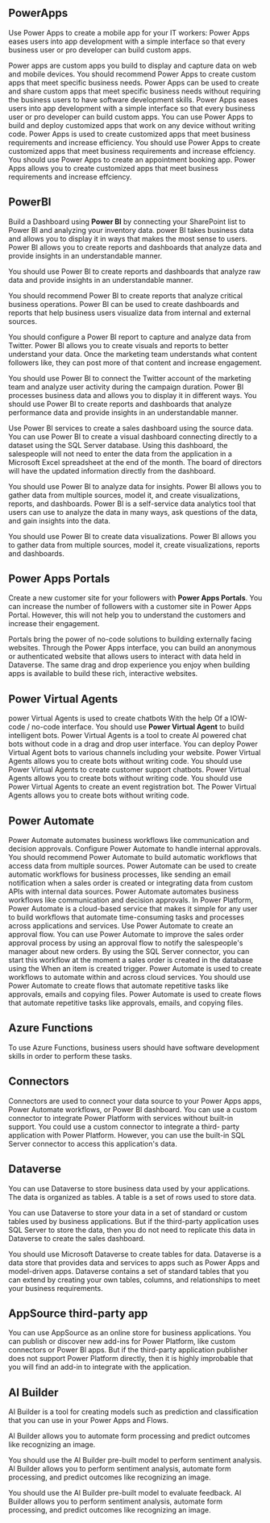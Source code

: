 ## PowerApps

Use Power Apps to create a mobile app for your IT workers: Power Apps eases users into app development with a simple interface so that every business user or pro developer can build custom apps. 

Power apps are custom apps you build to display and capture data on web and mobile devices. 
You should recommend Power Apps to create custom apps that meet specific business needs. 
Power Apps can be used to create and share custom apps that meet specific business needs without requiring the business users to have software development skills. 
Power Apps eases users into app development with a simple interface so that every business user or pro developer can build custom apps. 
You can use Power Apps to build and deploy customized apps that work on any device without writing code. 
Power Apps is used to create customized apps that meet business requirements and increase efficiency. 
You should use Power Apps to create customized apps that meet business requirements and increase effciency. 
You should use Power Apps to create an appointment booking app. Power Apps allows you to create customized apps that meet business requirements and increase effciency. 

## PowerBI
Build a Dashboard using **Power Bl** by connecting your SharePoint list to Power Bl and analyzing your inventory data. power Bl takes business data and allows you to display it in ways that makes the most sense to users. 
Power Bl allows you to create reports and dashboards that analyze data and provide insights in an understandable manner. 

You should use Power Bl to create reports and dashboards that analyze raw data and provide insights in an understandable manner. 

You should recommend Power Bl to create reports that analyze critical business operations. 
Power Bl can be used to create dashboards and reports that help business users visualize data from internal and external sources. 

You should configure a Power Bl report to capture and analyze data from Twitter. Power Bl allows you to create visuals and reports to better understand your data. Once the marketing team understands what content followers like, they can post more of that content and increase engagement. 

You should use Power Bl to connect the Twitter account of the marketing team and analyze user activity during the campaign duration. 
Power Bl processes business data and allows you to display it in different ways. 
You should use Power Bl to create reports and dashboards that analyze performance data and provide insights in an understandable manner. 

Use Power Bl services to create a sales dashboard using the source data. You can use Power Bl to create a visual dashboard connecting directly to a dataset using the SQL Server database. Using this dashboard, the salespeople will not need to enter the data from the application in a Microsoft Excel spreadsheet at the end of the month. The board of directors will have the updated information directly from the dashboard. 

You should use Power Bl to analyze data for insights. Power Bl allows you to gather data from multiple sources, model it, and create visualizations, reports, and dashboards. Power Bl is a self-service data analytics tool that users can use to analyze the data in many ways, ask questions of the data, and gain insights into the data. 

You should use Power Bl to create data visualizations. Power Bl allows you to gather data from multiple sources, model it, create visualizations, reports and dashboards. 

## Power Apps Portals
Create a new customer site for your followers with **Power Apps Portals**. You can increase the number of followers with a customer site in Power Apps Portal. However, this will not help you to understand the customers and increase their engagement. 

Portals bring the power of no-code solutions to building externally facing websites. Through the Power Apps interface, you can build an anonymous or authenticated website that allows users to interact with data held in Dataverse. The same drag and drop experience you enjoy when building apps is available to build these rich, interactive websites.

## Power Virtual Agents 
power Virtual Agents is used to create chatbots With the help Of a IOW-code / no-code interface. 
You should use **Power Virtual Agent** to build intelligent bots. Power Virtual Agents is a tool to create Al powered chat bots without code in a drag and drop user interface. You can deploy Power Virtual Agent bots to various channels including your website. 
Power Virtual Agents allows you to create bots without writing code. 
You should use Power Virtual Agents to create customer support chatbots. Power Virtual Agents allows you to create bots without writing code. 
You should use Power Virtual Agents to create an event registration bot. The Power Virtual Agents allows you to create bots without writing code. 

## Power Automate 
Power Automate automates business workflows like communication and decision approvals. 
Configure Power Automate to handle internal approvals.
You should recommend Power Automate to build automatic workflows that access data from multiple sources. 
Power Automate can be used to create automatic workflows for business processes, like sending an email notification when a sales order is created or integrating data from custom APIs with internal data sources. 
Power Automate automates business workflows like communication and decision approvals. 
In Power Platform, Power Automate is a cloud-based service that makes it simple for any user to build workflows that automate time-consuming tasks and processes across applications and services. 
Use Power Automate to create an approval flow. You can use Power Automate to improve the sales order approval process by using an approval flow to notify the salespeople's manager about new orders. By using the SQL Server connector, you can start this workflow at the moment a sales order is created in the database using the When an item is created trigger. 
Power Automate is used to create workflows to automate within and across cloud services. 
You should use Power Automate to create flows that automate repetitive tasks like approvals, emails and copying files. 
Power Automate is used to create flows that automate repetitive tasks like approvals, emails, and copying files.

## Azure Functions 
To use Azure Functions, business users should have software development skills in order to perform these tasks. 

## Connectors
Connectors are used to connect your data source to your Power Apps apps, Power Automate workflows, or Power Bl dashboard. 
You can use a custom connector to integrate Power Platform with services without built-in support. You could use a custom connector to integrate a third- 
party application with Power Platform. However, you can use the built-in SQL Server connector to access this application's data. 

## Dataverse 
You can use Dataverse to store business data used by your applications. The data is organized as tables. A table is a set of rows used to store data. 

You can use Dataverse to store your data in a set of standard or custom tables used by business applications. But if the third-party application uses SQL Server to store the data, then you do not need to replicate this data in Dataverse to create the sales dashboard. 

You should use Microsoft Dataverse to create tables for data. Dataverse is a data store that provides data and services to apps such as Power Apps and model-driven apps. Dataverse contains a set of standard tables that you can extend by creating your own tables, columns, and relationships to meet your business requirements. 

## AppSource third-party app 
You can use AppSource as an online store for business applications. You can publish or discover new add-ins for Power Platform, like custom connectors or Power Bl apps. But if the third-party application publisher does not support Power Platform directly, then it is highly improbable that you will find an add-in to integrate with the application. 

## Al Builder 
AI Builder is a tool for creating models such as prediction and classification that you can use in your Power Apps and Flows. 

Al Builder allows you to automate form processing and predict outcomes like recognizing an image. 

You should use the Al Builder pre-built model to perform sentiment analysis. Al Builder allows you to perform sentiment analysis, automate form processing, and predict outcomes like recognizing an image. 

You should use the Al Builder pre-built model to evaluate feedback. Al Builder allows you to perform sentiment analysis, automate form processing, and predict outcomes like recognizing an image. 










